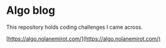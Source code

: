 # Algo blog

This repository holds coding challenges I came across.

[https://algo.nolanemirot.com/](https://algo.nolanemirot.com/)

